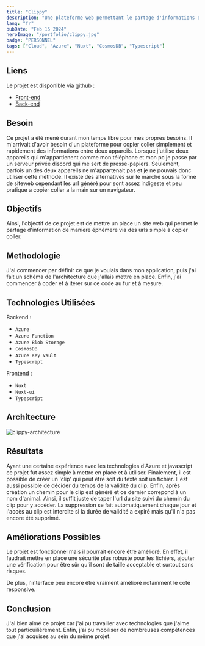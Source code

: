 ```yaml
---
title: "Clippy"
description: "Une plateforme web permettant le partage d'informations de manière éphémère, suivant le modèle de Pastebin."
lang: "fr"
pubDate: "Feb 15 2024"
heroImage: "/portfolio/clippy.jpg"
badge: "PERSONNEL"
tags: ["Cloud", "Azure", "Nuxt", "CosmosDB", "Typescript"]
---
```


## Liens
Le projet est disponible via github : 
* [Front-end](https://github.com/IssamSisbane/clippy-frontend)
* [Back-end](https://github.com/IssamSisbane/clippy-backend)

## Besoin
Ce projet a été mené durant mon temps libre pour mes propres besoins. Il m'arrivait d'avoir besoin d'un plateforme pour copier coller simplement et rapidement des informations entre deux appareils. Lorsque j'utilise deux appareils qui m'appartienent comme mon téléphone et mon pc je passe par un serveur privée discord qui me sert de presse-papiers. Seulement, parfois un des deux appareils ne m'appartenait pas et je ne pouvais donc utiliser cette méthode. Il existe des alternatives sur le marché sous la forme de siteweb cependant les url généré pour sont assez indigeste et peu pratique a copier coller a la main sur un navigateur.

## Objectifs
Ainsi, l'objectif de ce projet est de mettre un place un site web qui permet le partage d'information de manière éphémere via des urls simple à copier coller.


## Methodologie
J'ai commencer par définir ce que je voulais dans mon application, puis j'ai fait un schéma de l'architecture que j'allais mettre en place. Enfin, j'ai commencer à coder et à itérer sur ce code au fur et à mesure.

## Technologies Utilisées
Backend :
* `Azure`
* `Azure Function`
* `Azure Blob Storage`
* `CosmosDB`
* `Azure Key Vault`
* `Typescript`

Frontend :
* `Nuxt`
* `Nuxt-ui`
* `Typescript`

## Architecture
![clippy-architecture](/portfolio/clippy-architecture.webp)


## Résultats
Ayant une certaine expérience avec les technologies d'Azure et javascript ce projet fut assez simple à mettre en place et à utiliser. Finalement, il est possible de créer un 'clip' qui peut être soit du texte soit un fichier. Il est aussi possible de décider du temps de la validité du clip. Enfin, après création un chemin pour le clip est généré et ce dernier correpond à un nom d'animal. Ainsi, il suffit juste de taper l'url du site suivi du chemin du clip pour y accèder. La suppression se fait automatiquement chaque jour et l'accès au clip est interdite si la durée de validité a expiré mais qu'il n'a pas encore été supprimé.

## Améliorations Possibles
Le projet est fonctionnel mais il pourrait encore être amélioré. En effet, il faudrait mettre en place une sécurité plus robuste pour les fichiers, ajouter une vérification pour être sûr qu'il sont de taille acceptable et surtout sans risques. 

De plus, l'interface peu encore être vraiment amélioré notamment le coté responsive.
 
## Conclusion
J'ai bien aimé ce projet car j'ai pu travailler avec technologies que j'aime tout particuilièrement. Enfin, j'ai pu mobiliser de nombreuses compétences que j'ai acquises au sein du même projet.

